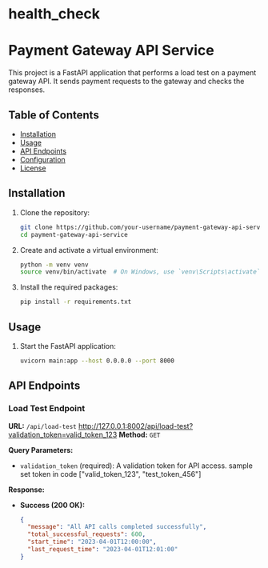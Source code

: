 # health_check

# Payment Gateway API Service

This project is a FastAPI application that performs a load test on a payment gateway API. It sends payment requests to the gateway and checks the responses.

## Table of Contents
- [Installation](#installation)
- [Usage](#usage)
- [API Endpoints](#api-endpoints)
- [Configuration](#configuration)
- [License](#license)

## Installation

1. Clone the repository:
    ```sh
    git clone https://github.com/your-username/payment-gateway-api-service.git
    cd payment-gateway-api-service
    ```

2. Create and activate a virtual environment:
    ```sh
    python -m venv venv
    source venv/bin/activate  # On Windows, use `venv\Scripts\activate`
    ```

3. Install the required packages:
    ```sh
    pip install -r requirements.txt
    ```

## Usage

1. Start the FastAPI application:
    ```sh
    uvicorn main:app --host 0.0.0.0 --port 8000
    ```

## API Endpoints

### Load Test Endpoint

**URL:** `/api/load-test`
        http://127.0.0.1:8002/api/load-test?validation_token=valid_token_123
**Method:** `GET`

**Query Parameters:**
- `validation_token` (required): A validation token for API access.
    sample set token in code ["valid_token_123", "test_token_456"]

**Response:**
- **Success (200 OK):**
  ```json
  {
    "message": "All API calls completed successfully",
    "total_successful_requests": 600,
    "start_time": "2023-04-01T12:00:00",
    "last_request_time": "2023-04-01T12:01:00"
  }
